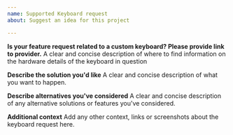 ```yaml
---
name: Supported Keyboard request
about: Suggest an idea for this project

---
```


**Is your feature request related to a custom keyboard? Please provide link to provider.**
A clear and concise description of where to find information on the hardware details of the keyboard in question

**Describe the solution you'd like**
A clear and concise description of what you want to happen.

**Describe alternatives you've considered**
A clear and concise description of any alternative solutions or features you've considered.

**Additional context**
Add any other context, links or screenshots about the keyboard request here.
